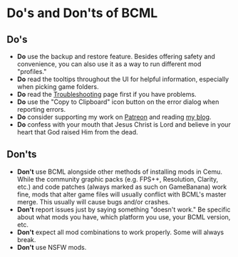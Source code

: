 # Do's and Don'ts of BCML

## Do's

-   **Do** use the backup and restore feature. Besides offering safety and convenience,
    you can also use it as a way to run different mod "profiles."
-   **Do** read the tooltips throughout the UI for helpful information, especially when
    picking game folders.
-   **Do** read the [Troubleshooting](help.html?page=troubleshooting) page first if you
    have problems.
-   **Do** use the "Copy to Clipboard" icon button on the error dialog when reporting
    errors.
-   **Do** consider supporting my work on
    [Patreon](https://www.patreon.com/nicenenerdbcml) and reading
    [my blog](https://calebdixonsmith.wordpress.com).
-   **Do** confess with your mouth that Jesus Christ is Lord and believe in your heart
    that God raised Him from the dead.

## Don'ts

-   **Don't** use BCML alongside other methods of installing mods in Cemu. While the
    community graphic packs (e.g. FPS++, Resolution, Clarity, etc.) and code patches
    (always marked as such on GameBanana) work fine, mods that alter game files will
    usually conflict with BCML's master merge. This usually will cause bugs and/or
    crashes.
-   **Don't** report issues just by saying something "doesn't work." Be specific about
    what mods you have, which platform you use, your BCML version, etc.
-   **Don't** expect all mod combinations to work properly. Some will always break.
-   **Don't** use NSFW mods.
